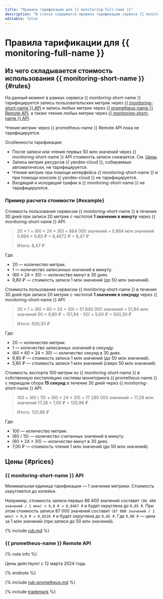 ```yaml
---
title: "Правила тарификации для {{ monitoring-full-name }}"
description: "В статье содержатся правила тарификации сервиса {{ monitoring-name }}."
editable: false
---
```


# Правила тарификации для {{ monitoring-full-name }}

## Из чего складывается стоимость использования {{ monitoring-short-name }} {#rules}

На данный момент в рамках сервиса {{ monitoring-short-name }} тарифицируется запись пользовательских метрик через [{{ monitoring-short-name }} API](api-ref/index.md) и запись любых метрик через [{{ prometheus-name }} Remote API](operations/prometheus/index.md), а также чтение любых метрик через [{{ monitoring-short-name }} API](api-ref/index.md).

Чтение метрик через {{ prometheus-name }} Remote API пока не тарифицируется.

Особенности тарификации:
* После записи или чтения первых 50 млн значений через {{ monitoring-short-name }} API стоимость записи снижается. См. [Цены](#prices).
* Запись метрик ресурсов {{ yandex-cloud }}, собираемых автоматически, не тарифицируется.
* Чтение метрик при помощи интерфейса {{ monitoring-short-name }} и при помощи консоли {{ yandex-cloud }} не тарифицируется.
* Входящий и исходящий трафик в {{ monitoring-short-name }} не тарифицируются.

### Пример расчета стоимости {#example}

Стоимость пользования сервисом {{ monitoring-short-name }} в течение 30 дней при записи 20 метрик с частотой **1 значение в минуту** через {{ monitoring-short-name }} API:


> 20 × 1 × (60 × 24 × 30) = 864 000 значений = 0,864 млн значений
> 0,864 × 9,80 ₽ = 8,4672 ₽ = 8,47 ₽
> 
> 
> 
> Итого: 8,47 ₽



Где:

* 20 — количество метрик.
* 1 — количество записанных значений в минуту.
* (60 × 24 × 30) — количество минут в 30 днях.
* 9,80 ₽ — стоимость записи 1 млн значений (до 50 млн значений).

Стоимость пользования сервисом {{ monitoring-short-name }} в течение 30 дней при записи 20 метрик с частотой **1 значение в секунду** через {{ monitoring-short-name }} API:


> 20 × 1 × (60 × 60 × 24 × 30) = 51 840 000 значений = 51,84 млн значений
> 50 × 9,80 ₽ + (51,84 - 50) × 5,60 ₽ = 500,30 ₽
> 
> 
> 
> Итого: 500,30 ₽



Где:

* 20 — количество метрик.
* 1 — количество записанных значений в секунду.
* (60 × 60 × 24 × 30) — количество секунд в 30 днях.
* 9,80 ₽ — стоимость записи 1 млн значений (до 50 млн значений).
* 5,60 ₽ — стоимость записи 1 млн значений (сверх 50 млн значений).

Стоимость экспорта 100 метрик из {{ monitoring-short-name }} в собственную инсталляцию системы мониторинга {{ prometheus-name }} с периодом сбора **15 секунд** в течение 30 дней через {{ monitoring-short-name }} API:


> 100 × (60 / 15) × (60 × 24 × 30) = 17 280 000 значений = 17,28 млн значений
> 17,28 × 7,00 ₽ = 120,96 ₽
> 
> 
> 
> Итого: 120,96 ₽



Где:

* 100 — количество метрик.
* (60 / 15) — количество считанных значений в минуту.
* (60 × 24 × 30) — количество минут в 30 днях.
* 7,00 ₽ — стоимость чтения 1 млн значений (до 50 млн значений).

## Цены {#prices}


### {{ monitoring-short-name }} API



Минимальная единица тарификации — 1 значение метрики. Стоимость округляется до копейки.

Например, стоимость записи первых 86 400 значений составит `(86 400 значений / 1 млн) × 9,8 ₽ = 0,8467 ₽` и будет округлена до `0,85 ₽`. При этом стоимость записи 87 000 значений составит `(87 000 значений / 1 млн) × 9,8 ₽ = 0,8526 ₽` и будет округлена до `0,85 ₽`. Где `9,80 ₽` — цена за 1 млн значений (при записи до 50 млн значений).

{% include [rub.md](../_pricing/monitoring/rub.md) %}






### {{ prometheus-name }} Remote API

{% note info %}

Цены действуют с 12 марта 2024 года.

{% endnote %}


{% include [rub-prometheus.md](../_pricing/monitoring/rub-prometheus.md) %}




{% include [trademark](../_includes/monitoring/trademark.md) %}

